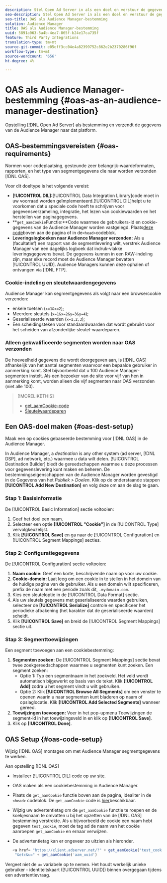 ```yaml
---
description: Stel Open Ad Server in als een doel en verstuur de gegevens van de Audience Manager naar dat platform.
seo-description: Stel Open Ad Server in als een doel en verstuur de gegevens van de Audience Manager naar dat platform.
seo-title: OAS als Audience Manager-bestemming
solution: Audience Manager
title: OAS als Audience Manager-bestemming
uuid: 5891a063-5a4b-4ea7-865f-b24e17ca735f
feature: Third Party Integrations
translation-type: tm+mt
source-git-commit: e05eff3cc04e4a82399752c862e2b2370286f96f
workflow-type: tm+mt
source-wordcount: '656'
ht-degree: 4%

---
```



# OAS als Audience Manager-bestemming {#oas-as-an-audience-manager-destination}

Opstelling [!DNL Open Ad Server] als bestemming en verzendt de gegevens van de Audience Manager naar dat platform.

## OAS-bestemmingsvereisten {#oas-requirements}

Normen voor codeplaatsing, gesteunde zeer belangrijk-waardeformaten, rapporten, en het type van segmentgegevens die naar worden verzonden [!DNL OAS].

<!-- aam-oas-requirements.xml -->

Voor dit doeltype is het volgende vereist:

* **[!UICONTROL DIL]:**[!UICONTROL Data Integration Library]code moet in uw voorraad worden geïmplementeerd.[!UICONTROL DIL]helpt u te voorkomen dat u speciale code hoeft te schrijven voor gegevensverzameling, integratie, het lezen van cookiewaarden en het herstellen van paginagegevens.
* **`get_aamCookie`Functie:**Code waarmee de gebruikers-id en cookie-gegevens van de Audience Manager worden vastgelegd. Plaats[deze code](../../features/destinations/get-aam-cookie-code.md)boven aan de pagina of in de`<head>`codeblok.
* **Leveringslogboeken naar Audience Manager verzenden:** Als u (facultatief) een rapport van de segmentlevering wilt, verstrek Audience Manager van een dagelijks logboek dat indruk-vlakke leveringsgegevens bevat. De gegevens kunnen in een RAW-indeling zijn, maar elke record moet de Audience Manager bevatten [!UICONTROL UUID]. Audience Managers kunnen deze ophalen of ontvangen via [!DNL FTP].

### Cookie-indeling en sleutelwaardengegevens

Audience Manager kan segmentgegevens als volgt naar een browsercookie verzenden:

* enkele toetsen (`x=1&x=2`);
* Meerdere sleutels (`x=1&x=2&y=3&y=4`);
* Geserialiseerde waarden (`x=1,2,3`);
* Een scheidingsteken voor standaardwaarden dat wordt gebruikt voor het scheiden van afzonderlijke sleutel-waardeparen.

### Alleen gekwalificeerde segmenten worden naar OAS verzonden

De hoeveelheid gegevens die wordt doorgegeven aan, is [!DNL OAS] afhankelijk van het aantal segmenten waarvoor een bepaalde gebruiker in aanmerking komt. Stel bijvoorbeeld dat u 100 Audience Manager-segmenten instelt. Als een bezoeker van de site voor vijf van hen in aanmerking komt, worden alleen die vijf segmenten naar OAS verzonden (niet alle 100).

>[!MORELIKETHIS]
>
>* [get_aamCookie-code](../../features/destinations/get-aam-cookie-code.md)
>* [Sleutelwaardeparen](../../reference/key-value-pairs-explained.md)


## Een OAS-doel maken {#oas-dest-setup}

Maak een op cookies gebaseerde bestemming voor [!DNL OAS] in de Audience Manager.

<!-- aam-oas-destination-setup.xml -->

In Audience Manager, a *destination* is any other system (ad server, [!DNL DSP], ad network, etc.) waarmee u data wilt delen. [!UICONTROL Destination Builder] biedt de gereedschappen waarmee u deze processen voor gegevenslevering kunt maken en beheren. De bestemmingseigenschappen van de Audience Manager worden gevestigd in de Gegevens van het *Publiek > Doelen*. Klik op de onderstaande stappen **[!UICONTROL Add New Destination]** en volg deze om aan de slag te gaan.

### Stap 1: Basisinformatie

De [!UICONTROL Basic Information] sectie voltooien:

1. Geef het doel een naam.
1. Selecteer een optie **[!UICONTROL "Cookie"]** in de [!UICONTROL Type] vervolgkeuzelijst.
1. Klik **[!UICONTROL Save]** en ga naar de [!UICONTROL Configuration] en [!UICONTROL Segment Mappings] secties.

### Stap 2: Configuratiegegevens

De [!UICONTROL Configuration] sectie voltooien:

1. **Naam cookie:** Geef een korte, beschrijvende naam op voor uw cookie.
1. **Cookie-domein:** Laat leeg om een cookie in te stellen in het domein van de huidige pagina van de gebruiker. Als u een domein wilt specificeren, prefix de naam met een periode zoals dit, `.mydomain.com`.
1. Kies een sleuteloptie in de [!UICONTROL Data Format] sectie.
1. Als uw sleutels gegevens met geserialiseerde waarden gebruiken, selecteer de **[!UICONTROL Serialize]** controle en specificeer het periodieke afbakening (het karakter dat de geserialiseerde waarden) scheidt.
1. Klik **[!UICONTROL Save]** en breid de [!UICONTROL Segment Mappings] sectie uit.

### Stap 3: Segmenttoewijzingen

Een segment toevoegen aan een cookiebestemming:

1. **Segmenten zoeken:** De [!UICONTROL Segment Mappings] sectie bevat twee zoekgereedschappen waarmee u segmenten kunt zoeken. Een segment zoeken:
   * Optie 1: Typ een segmentnaam in het zoekveld. Het veld wordt automatisch bijgewerkt op basis van de tekst. Klik **[!UICONTROL Add]** zodra u het segment vindt u wilt gebruiken.
   * Optie 2: Klik **[!UICONTROL Browse All Segments]** om een venster te openen waarin u naar segmenten kunt bladeren op naam of opslaglocatie. Klik **[!UICONTROL Add Selected Segments]** wanneer gereed.
1. **Toewijzingen toevoegen:** Voer in het pop-upmenu Toewijzingen de segment-id in het toewijzingsveld in en klik op **[!UICONTROL Save]**.
1. Klik op **[!UICONTROL Done]**.

## OAS Setup {#oas-code-setup}

Wijzig [!DNL OAS] montages om met Audience Manager segmentgegevens te werken.

<!-- aam-oas-code.xml -->

Aan opstelling [!DNL OAS]

* Installeer [!UICONTROL DIL] code op uw site.
* OAS maken als een cookiebestemming in Audience Manager.
* Plaats de `get_aamCookie` functie boven aan de pagina, idealiter in de `<head>` codeblok. De `get_aamCookie` code is [hier](../../features/destinations/get-aam-cookie-code.md)beschikbaar.
* Wijzig uw advertentietag om de `get_aamCookie` functie te roepen en de koekjesnaam te omvatten u bij het opzetten van de [!DNL OAS] bestemming verstrekte. Als u bijvoorbeeld de cookie een naam hebt gegeven `test_cookie`, moet de tag ad de naam van het cookie aanroepen `get_aamCookie` en ernaar verwijzen.
* De advertentietag kan er ongeveer zo uitzien als hieronder.

   ```js
   <a href= "https://client.adserver.net/?" + get_aamCookie('test_cookie') +
    "&etc&u=" + get_aamCookie('aam_uuid')
   ```

Vergeet niet de `u=` variabele op te nemen. Het houdt werkelijk unieke gebruiker - identiteitskaart ([!UICONTROL UUID]) binnen overgegaan tijdens een advertentievraag.
